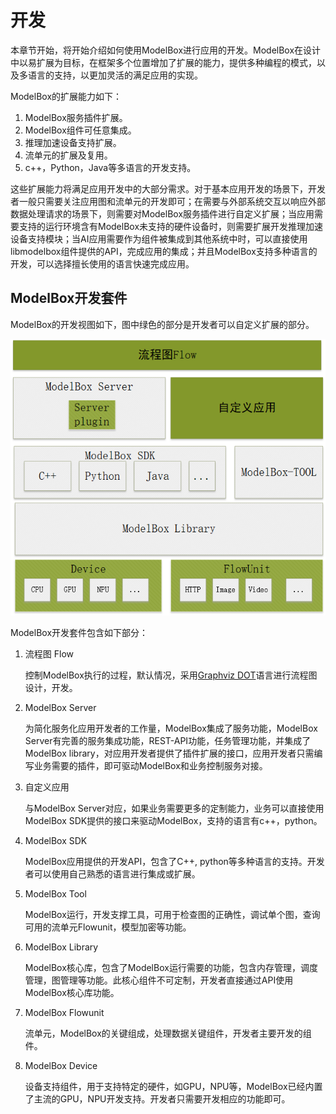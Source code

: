 # 开发

本章节开始，将开始介绍如何使用ModelBox进行应用的开发。ModelBox在设计中以易扩展为目标，在框架多个位置增加了扩展的能力，提供多种编程的模式，以及多语言的支持，以更加灵活的满足应用的实现。

ModelBox的扩展能力如下：

1. ModelBox服务插件扩展。
1. ModelBox组件可任意集成。
1. 推理加速设备支持扩展。
1. 流单元的扩展及复用。
1. c++，Python，Java等多语言的开发支持。

这些扩展能力将满足应用开发中的大部分需求。对于基本应用开发的场景下，开发者一般只需要关注应用图和流单元的开发即可；在需要与外部系统交互以响应外部数据处理请求的场景下，则需要对ModelBox服务插件进行自定义扩展；当应用需要支持的运行环境含有ModelBox未支持的硬件设备时，则需要扩展开发推理加速设备支持模块；当AI应用需要作为组件被集成到其他系统中时，可以直接使用libmodelbox组件提供的API，完成应用的集成；并且ModelBox支持多种语言的开发，可以选择擅长使用的语言快速完成应用。

## ModelBox开发套件

ModelBox的开发视图如下，图中绿色的部分是开发者可以自定义扩展的部分。

![sdk](../assets/images/figure/develop/sdk.png)

ModelBox开发套件包含如下部分：

1. 流程图 Flow

    控制ModelBox执行的过程，默认情况，采用[Graphviz DOT](https://www.graphviz.org/pdf/dotguide.pdf)语言进行流程图设计，开发。

1. ModelBox Server

    为简化服务化应用开发者的工作量，ModelBox集成了服务功能，ModelBox Server有完善的服务集成功能，REST-API功能，任务管理功能，并集成了ModelBox library，对应用开发者提供了插件扩展的接口，应用开发者只需编写业务需要的插件，即可驱动ModelBox和业务控制服务对接。

1. 自定义应用

    与ModelBox Server对应，如果业务需要更多的定制能力，业务可以直接使用ModelBox SDK提供的接口来驱动ModelBox，支持的语言有c++，python。

1. ModelBox SDK

    ModelBox应用提供的开发API，包含了C++, python等多种语言的支持。开发者可以使用自己熟悉的语言进行集成或扩展。

1. ModelBox Tool

    ModelBox运行，开发支撑工具，可用于检查图的正确性，调试单个图，查询可用的流单元Flowunit，模型加密等功能。

1. ModelBox Library

    ModelBox核心库，包含了ModelBox运行需要的功能，包含内存管理，调度管理，图管理等功能。此核心组件不可定制，开发者直接通过API使用ModelBox核心库功能。

1. ModelBox Flowunit

    流单元，ModelBox的关键组成，处理数据关键组件，开发者主要开发的组件。

1. ModelBox Device

    设备支持组件，用于支持特定的硬件，如GPU，NPU等，ModelBox已经内置了主流的GPU，NPU开发支持。开发者只需要开发相应的功能即可。
